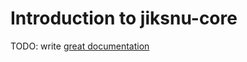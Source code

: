 # Introduction to jiksnu-core

TODO: write [great documentation](http://jacobian.org/writing/great-documentation/what-to-write/)

